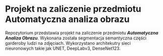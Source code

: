 # Projekt na zaliczenie przedmiotu Automatyczna analiza obrazu

Repozytorium przedstawia projekt na zaliczenie przedmiotu ***Automatyczna Analiza Obrazu***. Wykonana została segmentacja semantyczna części garderoby ludzi na zdjęciach. Wykorzystano architekutry sieci nieuronowych takie jak UNET, DeepLabv3, DenseNet123.
